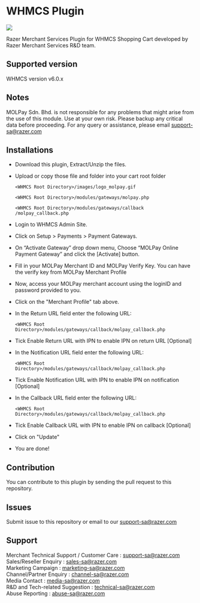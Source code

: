 

WHMCS Plugin
===============

<img src="https://user-images.githubusercontent.com/38641542/74416400-0d0da580-4e80-11ea-97da-1f0a349b5731.jpg">

Razer Merchant Services Plugin for WHMCS Shopping Cart developed by Razer Merchant Services R&D team.


Supported version
-----------------

WHMCS version v6.0.x


Notes
-----

MOLPay Sdn. Bhd. is not responsible for any problems that might arise from the use of this module. 
Use at your own risk. Please backup any critical data before proceeding. For any query or 
assistance, please email support-sa@razer.com 


Installations
-------------

- Download this plugin, Extract/Unzip the files. 

- Upload or copy those file and folder into your cart root folder

  `<WHMCS Root Directory>/images/logo_molpay.gif`
  
  `<WHMCS Root Directory>/modules/gateways/molpay.php`
  
  `<WHMCS Root Directory>/modules/gateways/callback /molpay_callback.php`
  
- Login to WHMCS Admin Site.

- Click on Setup > Payments > Payment Gateways. 

- On “Activate Gateway” drop down menu, Choose “MOLPay Online Payment Gateway” and click the [Activate] button.

- Fill in your MOLPay Merchant ID and MOLPay Verify Key. You can have the verify key from MOLPay Merchant Profile
 
- Now, access your MOLPay merchant account using the loginID and password provided to you.

- Click on the "Merchant Profile" tab above.

- In the Return URL field enter the following URL:
  
  `<WHMCS Root Directory>/modules/gateways/callback/molpay_callback.php`

- Tick Enable Return URL with IPN to enable IPN on return URL [Optional]

- In the Notification URL field enter the following URL:
  
  `<WHMCS Root Directory>/modules/gateways/callback/molpay_callback.php`

- Tick Enable Notification URL with IPN to enable IPN on notification [Optional]

- In the Callback URL field enter the following URL:
  
  `<WHMCS Root Directory>/modules/gateways/callback/molpay_callback.php`

- Tick Enable Callback URL with IPN to enable IPN on callback [Optional]

- Click on "Update"

- You are done! 


Contribution
------------

You can contribute to this plugin by sending the pull request to this repository.


Issues
------------

Submit issue to this repository or email to our support-sa@razer.com


Support
-------

Merchant Technical Support / Customer Care : support-sa@razer.com <br>
Sales/Reseller Enquiry : sales-sa@razer.com <br>
Marketing Campaign : marketing-sa@razer.com <br>
Channel/Partner Enquiry : channel-sa@razer.com <br>
Media Contact : media-sa@razer.com <br>
R&D and Tech-related Suggestion : technical-sa@razer.com <br>
Abuse Reporting : abuse-sa@razer.com
